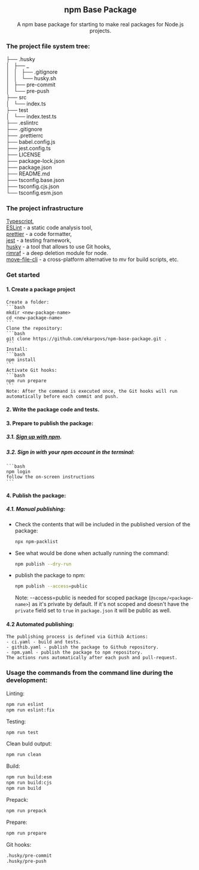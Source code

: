 <div align="center">

## npm Base Package

A npm base package for starting to make real packages for Node.js projects.

</div>


### The project file system tree:

├── .husky  
│   ├── _  
│   │   ├── .gitignore  
│   │   └── husky.sh  
│   ├── pre-commit  
│   └── pre-push  
├── src  
│   └── index.ts  
├── test  
│   └── index.test.ts  
├── .eslintrc  
├── .gitignore  
├── .prettierrc  
├── babel.config.js  
├── jest.config.ts  
├── LICENSE  
├── package-lock.json  
├── package.json  
├── README.md  
├── tsconfig.base.json  
├── tsconfig.cjs.json  
└── tsconfig.esm.json  

### The project infrastructure

[Typescript](http://www.typescriptlang.org/),  
[ESLint](https://www.npmjs.com/package/eslint) - a static code analysis tool,     
[prettier](https://www.npmjs.com/package/prettier) - a code formatter,  
[jest](https://www.npmjs.com/package/jest) - a testing framework,  
[husky](https://www.npmjs.com/package/husky) - a tool that allows to use Git hooks,  
[rimraf](https://www.npmjs.com/package/rimraf) - a deep deletion module for node.  
[move-file-cli](https://www.npmjs.com/package/move-file-cli) - a cross-platform alternative to mv for build scripts, etc.  

### Get started
#### 1. Create a package project

    Create a folder:
    ```bash
    mkdir <new-package-name>
    cd <new-package-name>
    ```
    Clone the repository:
    ```bash
    git clone https://github.com/ekarpovs/npm-base-package.git .
    ```
    Install:
    ```bash
    npm install
    ```
    Activate Git hooks:
    ```bash
    npm run prepare
    ```
    Note: After the command is executed once, the Git hooks will run automatically before each commit and push.

#### 2. Write the package code and tests.
#### 3. Prepare to publish the package: 
##### 3.1. [Sign up with npm](https://www.npmjs.com/signup).
##### 3.2. Sign in with your npm account in the terminal:
    ```bash
    npm login 
    follow the on-screen instructions
    ```
#### 4. Publish the package:
##### 4.1. Manual publishing:
 - Check the contents that will be included in the published version of the package:
    ```bash
    npx npm-packlist
    ```
 - See what would be done when actually running the command:
    ```bash
    npm publish --dry-run
    ```
 - publish the package to npm:
    ```bash
    npm publish --access=public
    ```
    Note: --access=public is needed for scoped package (`@scope/<package-name>`) as it's private by default. If it's not scoped and doesn't have the `private` field set to `true` in `package.json` it will be public as well.
#### 4.2 Automated publishing:
    The publishing process is defined via Githib Actions:
    - ci.yaml - build and tests.
    - githib.yaml - publish the package to Github repository.
    - npm.yaml - publish the package to npm repository.
    The actions runs automatically after each push and pull-request.

### Usage the commands from the command line during the development:

Linting:
```bash
npm run eslint
npm run eslint:fix
```
Testing:
```bash
npm run test
```
Clean buld output:
```bash
npm run clean
```
Build:
```bash
npm run build:esm
npm run build:cjs
npm run build
```
Prepack:
```bash
npm run prepack
```
Prepare:
```bash
npm run prepare
```
Git hooks:
```bash
.husky/pre-commit
.husky/pre-push
```